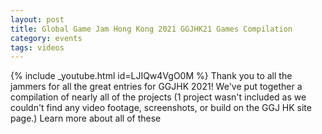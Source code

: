 ```yaml
---
layout: post
title: Global Game Jam Hong Kong 2021 GGJHK21 Games Compilation
category: events
tags: videos
---
```


{% include _youtube.html id=LJIQw4VgO0M %}
Thank you to all the jammers for all the great entries for GGJHK 2021! We've put together a compilation of nearly all of the projects (1 project wasn't included as we couldn't find any video footage, screenshots, or build on the GGJ HK site page.) Learn more about all of these
